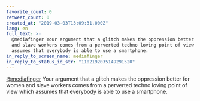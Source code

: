 ```yaml
---
favorite_count: 0
retweet_count: 0
created_at: "2019-03-03T13:09:31.000Z"
lang: en
full_text: >-
  @mediafinger Your argument that a glitch makes the oppression better for women
  and slave workers comes from a perverted techno loving point of view which
  assumes that everybody is able to use a smartphone.
in_reply_to_screen_name: mediafinger
in_reply_to_status_id_str: "1102192035149291520"
---
```


[@mediafinger](https://twitter.com/mediafinger) Your argument that a glitch
makes the oppression better for women and slave workers comes from a perverted
techno loving point of view which assumes that everybody is able to use a
smartphone.
